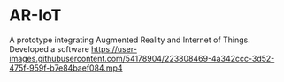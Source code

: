 # AR-IoT
A prototype integrating Augmented Reality and Internet of Things.
Developed a software 
https://user-images.githubusercontent.com/54178904/223808469-4a342ccc-3d52-475f-959f-b7e84baef084.mp4

